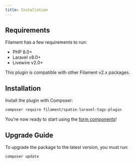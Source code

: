 ```yaml
---
title: Installation
---
```


## Requirements

Filament has a few requirements to run:

- PHP 8.0+
- Laravel v8.0+
- Livewire v2.0+

This plugin is compatible with other Filament v2.x packages.

## Installation

Install the plugin with Composer:

```bash
composer require filament/spatie-laravel-tags-plugin
```

You're now ready to start using the [form components](form-components)!

## Upgrade Guide

To upgrade the package to the latest version, you must run:

```bash
composer update
```
